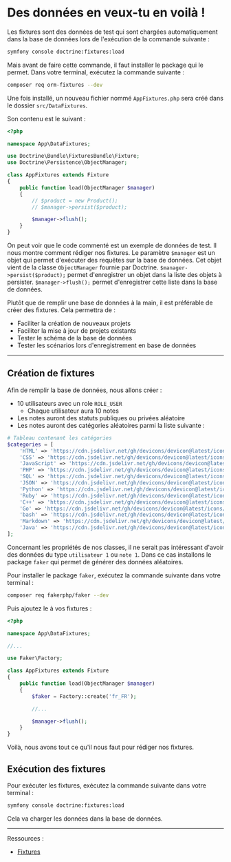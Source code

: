 # Des données en veux-tu en voilà !

Les fixtures sont des données de test qui sont chargées automatiquement dans la base de données lors de l'exécution de la commande suivante :

```bash
symfony console doctrine:fixtures:load
```

Mais avant de faire cette commande, il faut installer le package qui le permet. Dans votre terminal, exécutez la commande suivante :

```bash
composer req orm-fixtures --dev
```

Une fois installé, un nouveau fichier nommé `AppFixtures.php` sera créé dans le dossier `src/DataFixtures`.

Son contenu est le suivant :

```php
<?php

namespace App\DataFixtures;

use Doctrine\Bundle\FixturesBundle\Fixture;
use Doctrine\Persistence\ObjectManager;

class AppFixtures extends Fixture
{
    public function load(ObjectManager $manager)
    {
        // $product = new Product();
        // $manager->persist($product);

        $manager->flush();
    }
}
```

On peut voir que le code commenté est un exemple de données de test. Il nous montre comment rédiger nos fixtures.
Le paramètre `$manager` est un objet qui permet d'exécuter des requêtes sur la base de données. Cet objet vient de la classe `ObjectManager` fournie par Doctrine.
`$manager->persist($product);` permet d'enregistrer un objet dans la liste des objets à persister.
`$manager->flush();` permet d'enregistrer cette liste dans la base de données.

Plutôt que de remplir une base de données à la main, il est préférable de créer des fixtures. Cela permettra de :

- Faciliter la création de nouveaux projets
- Faciliter la mise à jour de projets existants
- Tester le schéma de la base de données
- Tester les scénarios lors d'enregistrement en base de données

---

## Création de fixtures

Afin de remplir la base de données, nous allons créer :

- 10 utilisateurs avec un role `ROLE_USER`
  - Chaque utilisateur aura 10 notes
- Les notes auront des statuts publiques ou privées aléatoire
- Les notes auront des catégories aléatoires parmi la liste suivante :

```php
# Tableau contenant les catégories
$categories = [
    'HTML' => 'https://cdn.jsdelivr.net/gh/devicons/devicon@latest/icons/html5/html5-plain.svg',
    'CSS' => 'https://cdn.jsdelivr.net/gh/devicons/devicon@latest/icons/css3/css3-plain.svg',
    'JavaScript' => 'https://cdn.jsdelivr.net/gh/devicons/devicon@latest/icons/javascript/javascript-plain.svg',
    'PHP' => 'https://cdn.jsdelivr.net/gh/devicons/devicon@latest/icons/php/php-plain.svg',
    'SQL' => 'https://cdn.jsdelivr.net/gh/devicons/devicon@latest/icons/postgresql/postgresql-plain.svg',
    'JSON' => 'https://cdn.jsdelivr.net/gh/devicons/devicon@latest/icons/json/json-plain.svg',
    'Python' => 'https://cdn.jsdelivr.net/gh/devicons/devicon@latest/icons/python/python-plain.svg',
    'Ruby' => 'https://cdn.jsdelivr.net/gh/devicons/devicon@latest/icons/ruby/ruby-plain.svg',
    'C++' => 'https://cdn.jsdelivr.net/gh/devicons/devicon@latest/icons/cplusplus/cplusplus-plain.svg',
    'Go' => 'https://cdn.jsdelivr.net/gh/devicons/devicon@latest/icons/go/go-wordmark.svg',
    'bash' => 'https://cdn.jsdelivr.net/gh/devicons/devicon@latest/icons/bash/bash-plain.svg',
    'Markdown' => 'https://cdn.jsdelivr.net/gh/devicons/devicon@latest/icons/markdown/markdown-original.svg',
    'Java' => 'https://cdn.jsdelivr.net/gh/devicons/devicon@latest/icons/java/java-original-wordmark.svg',
];
```

Concernant les propriétés de nos classes, il ne serait pas intéressant d'avoir des données du type `utilisateur 1` ou `note 1`. Dans ce cas installons le package `faker` qui permet de générer des données aléatoires.

Pour installer le package `faker`, exécutez la commande suivante dans votre terminal :

```bash
composer req fakerphp/faker --dev
```

Puis ajoutez le à vos fixtures : 

```php
<?php

namespace App\DataFixtures;

//...

use Faker\Factory;

class AppFixtures extends Fixture
{
    public function load(ObjectManager $manager)
    {
        $faker = Factory::create('fr_FR');

        //...

        $manager->flush();
    }
}
```

Voilà, nous avons tout ce qu'il nous faut pour rédiger nos fixtures.

## Exécution des fixtures

Pour exécuter les fixtures, exécutez la commande suivante dans votre terminal :

```bash
symfony console doctrine:fixtures:load
```

Cela va charger les données dans la base de données.

---

Ressources :

- [Fixtures](https://symfony.com/doc/current/bundles/DoctrineFixturesBundle/index.html)